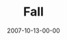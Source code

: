 ---
layout: message
category: message
series: "Seasons"
title: "Fall"
date: 2007-10-13-00-00
message_id: 461
audio: "http://s3.amazonaws.com/crossroads-media/media/legacy/mp3/Seasons_01_Fall_10_14_07_Todd_Henry.mp3"
audio-duration: "38:52"
explicit: "N"
---